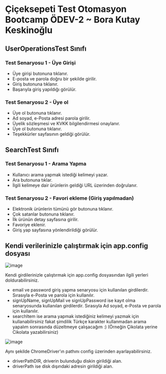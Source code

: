 # Çiçeksepeti Test Otomasyon Bootcamp ÖDEV-2 ~ Bora Kutay Keskinoğlu

## UserOperationsTest Sınıfı 
### Test Senaryosu 1 - Üye Girişi

* Üye girişi butonuna tıklanır.    
* E-posta ve parola doğru bir şekilde girilir.   
* Giriş butonuna tıklanır.    
* Başarıyla giriş yapıldığı görülür.   

### Test Senaryosu 2 - Üye ol

* Üye ol butonuna tıklanır.   
* Ad soyad, e-Posta adresi parola girilir.  
* Üyelik sözleşmesi ve KVKK bilgilendirmesi onaylanır.  
* Üye ol butonuna tıklanır.  
* Teşekkürler sayfasının geldiği görülür.  

## SearchTest Sınıfı 

### Test Senaryosu 1 - Arama Yapma

* Kullanıcı arama yapmak istediği kelimeyi yazar.     
* Ara butonuna tıklar.    
* İlgili kelimeye dair ürünlerin geldiği URL üzerinden doğrulanır.    

### Test Senaryosu 2 - Favori ekleme (Giriş yapılmadan)

* Elektronik ürünlerin tümünü gör butonuna tıklanır.   
* Çok satanlar butonuna tıklanır.    
* İlk ürünün detay sayfasına girilir.      
* Favoriye eklenir.         
* Giriş yap sayfasına yönlendirildiği görülür.  

## Kendi verilerinizle çalıştırmak için app.config dosyası

![image](https://user-images.githubusercontent.com/27950192/143504778-9021a29e-c9de-48b2-afa7-13681584449b.png)

Kendi girdilerinizle çalıştırmak için app.config dosyasından ilgili yerleri doldurabilirsiniz.
- email ve password giriş yapma senaryosu için kullanılan girdilerdir. Sırasıyla e-Posta ve parola için kullanılır.   
- signUpName, signUpMail ve signUpPassword ise kayıt olma senaryosunda kullanılan girdilerdir. Sırasıyla Ad soyad, e-Posta ve parola için kullanılır.   
- searchItem ise arama yapmak istediğiniz kelimeyi yazmak için kullanabilirsiniz fakat şimdilik Türkçe karakter kullanmadan arama yapalım sonrasında düzeltmeye çalışacağım :) (Örneğin Çikolata yerine Cikolata yazabilirsiniz) 


![image](https://user-images.githubusercontent.com/27950192/143573767-de233b69-9445-4302-82a0-f0662fd2d651.png)

Aynı şekilde ChromeDriver'ın pathını config üzerinden ayarlayabilirsiniz.    

* driverPathDIR, driverin bulunduğu diskin girildiği alan.
* driverPath ise disk dışındaki adresin girildiği alan.
